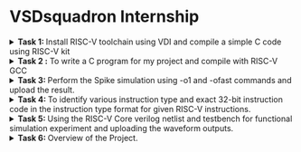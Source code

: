 # VSDsquadron  Internship

<details>
<summary><b> Task 1: </b> Install RISC-V toolchain using VDI and compile a simple C code using RISC-V kit</summary>
 <br>

 **1. Installing virtual box :**

 ![Installing virtual box](https://github.com/VasanthKumar-05/vsdsquadron/assets/173717586/84ca4811-56a8-4164-9bd8-4f809d448b7e)

**2.Installing leafpad :**

![Installing leaf pad](https://github.com/VasanthKumar-05/vsdsquadron/assets/173717586/93ab7ba8-10fa-4c10-b52f-a66cfb0f9a91)

To install the leafpad, we should use the command 
``` sudo apt install leafpad ```
as above.

**3.Compiling and run sample C code :**

Step-1: We have to create a file for the sample code using the command,
```
    cd
    leafpad sum1ton.c &
```
Hence, the leafpad will get open.
   
Step-2 : Next we need to type the C code in the leafpad as below:

![sample C code](https://github.com/VasanthKumar-05/vsdsquadron/assets/173717586/cb649f45-782b-4213-b95a-a99bc4873d44)

then we should save the code.

Step-3: To run this code in terminal, we need to use the command 
```
    gcc sum1ton.c
    ls -ltr
```

To get the output, we should use the command ``` ./a.out ```

By using the above commands, we will get the output as

![Sample C output](https://github.com/VasanthKumar-05/vsdsquadron/assets/173717586/25fca97a-b86a-401f-abd9-7d22443b9f44)

**4.compiling and run sample code using RISC-V simulator :**

Step-1: To get the code into the simulator, use the command
```
   cat sum1ton.c
```

Step-2: To run the code using the simulator, use the command
```
   riscv64-unknown-elf-gcc -o1 -mabi=lp64 -march=rv64i -o sum1ton.o sum1ton.c
   ls -ltr sum1ton.o
```

![calculations of instructions using fast instructions](https://github.com/VasanthKumar-05/vsdsquadron/assets/173717586/6f5dd289-557a-4190-ad00-b2e4008b4e17)

Step-3: **To get the Assembly code output :**

Use the command,
 ```
     riscv64-unknown-elf-gcc -ofast -mabi=lp64 -march=rv64i -o sum1ton.o sum1ton.c
 ```
Then open another tab and use the following command:
```
    riscv64-unknown-elf-objdump -d sum1ton.o
```
After using the command you will get the complex assembly output.

To get the exact assembly output of your code, use the command
    
```
    riscv64-unknown-elf-objdump -d sum1ton.o | less
```

And finally search the main using ```/main```

Hence, you will get the final output of this task as 

![calculations of instructions](https://github.com/VasanthKumar-05/vsdsquadron/assets/173717586/059d35ea-d38b-46cb-a276-20b81dde9fb9)

</details>


<details>
 <summary> <b> Task 2 :</b> To write a C program for my project and compile with RISC-V GCC</summary>
 <br>

 **Project Title : Change dispense wizard: Engineering a vending machine with advanced change system**

 **What is Vending Machine :**

 An automated machine which is intended to provide the users with a diverse range of products: snacks, beverages, pizzas, cupcakes, newspapers, tickets, etc. A vending machine dispenses a product to the users based on the amount of money inserted and selection of the product. Vending machine is a 24x7 standalone unit which requires a standard power supply connection to function. It consist of simple electro-mechanical systems which helps to automate the entire vending process. In a nutshell, its basic function is to flawlessly issue users with a diverse range of products anytime.

 **What is Channge dispense wizard in vending machine :**

 The "Change Dispense Wizard" is a specialized framework designed to enhance the process of dispensing change in vending machines. This advanced system incorporates mechanical, electronic, and software components to ensure accurate, efficient, and reliable coin dispensing.

 **Benefits :**

 **1.Enhanced Customer Satisfaction :**
Quick and accurate change dispensing improves the overall user experience.

**2.Operational Efficiency :**
Reduces the likelihood of errors and machine downtime.

**3.Increased Security :**
Protects against fraud and tampering.

**4.Scalability :**
Can be adapted to different types of vending machines and environments.

![vm](https://github.com/VasanthKumar-05/vsdsquadron/assets/173717586/b0f6f497-276a-4a0a-9df7-5de1bdb13796)

**Program for the Project :**

```
#include <stdio.h>

// Function to calculate and dispense change
void dispenseChange(int amount) {
    int quarters, dimes, nickels, pennies;

    quarters = amount / 25;
    amount = amount % 25;

    dimes = amount / 10;
    amount = amount % 10;

    nickels = amount / 5;
    amount = amount % 5;

    pennies = amount;

    printf("Change dispensed:\n");
    printf("Quarters: %d\n", quarters);
    printf("Dimes: %d\n", dimes);
    printf("Nickels: %d\n", nickels);
    printf("Pennies: %d\n", pennies);
}

int main() {
    int cost, paid, change;

    // Get the cost of the item
    printf("Enter the cost of the item (in cents): ");
    scanf("%d", &cost);

    // Get the amount paid by the user
    printf("Enter the amount paid by the user (in cents): ");
    scanf("%d", &paid);

    // Calculate the change to be returned
    change = paid - cost;

    if (change < 0) {
        printf("Insufficient amount paid.\n");
    } else if (change == 0) {
        printf("Exact amount paid. No change needed.\n");
    } else {
        // Dispense the change
        dispenseChange(change);
    }

    return 0;
}
```

**1.Declaring VendingMachine in Terminal :**

![1 Declaring Vending Machine](https://github.com/VasanthKumar-05/vsdsquadron/assets/173717586/326b5cab-738b-428d-abe3-e7bfc9925b75)

**2.Typing the code in leafpad :**

![2 C program for the Vending Machine](https://github.com/VasanthKumar-05/vsdsquadron/assets/173717586/d88f6d2c-9a71-4a0c-9b14-7379b9dcf964)

**3.Executing the code and getting th output :**

![3 Input Output of  VendingMachine](https://github.com/VasanthKumar-05/vsdsquadron/assets/173717586/d65706c0-b1e6-490b-af5f-d4ee232cd4fa)

**4.compiling and run the code in RISC-V GCC :**

![4 Instructions for assembly code of VendingMachine](https://github.com/VasanthKumar-05/vsdsquadron/assets/173717586/8a890a71-771e-44dd-8d68-49acc8f29740)

**5.Assembly code output of VendingMachine :**

![5 Assembly code output of VendingMachine](https://github.com/VasanthKumar-05/vsdsquadron/assets/173717586/3b77559c-7c69-45f4-bbb5-f1a9eb6a9ef5)

This is the final output of the project.
</details>


<details>
 <summary><b> Task 3: </b> Perform the Spike simulation using -o1 and -ofast commands and upload the result. </summary>
 <br>

 In this task we have to perform the spike simulation using two different commands :
 1. -o1 command
 2. -ofast command

 **I.Spike simulation using -o1 command:**

 1.First run your program using riscv simulator and get the output using the command,
 ```
 riscv64-unknown-elf-gcc -o1 -mabi=lp64 -march=rv64i -o vendingmachine.o vendingmachine.c
 gcc vendingmachine.c
 ./a.out
 ```

 2.Now run the same program using spike simulator using the command,
 ```
 riscv64-unknown-elf-gcc -o1 -mabi-lp64 -march=rv64i -o vendingmachine.o vendingmachine.c
 spike pk vendingmachine.o
 ```

 3.check the both outputs. If the both outputs are same then the compilation is successful.

 ![1 Spike simulation using -o1 command](https://github.com/VasanthKumar-05/vsdsquadron/assets/173717586/4b796a3f-62ab-4cfc-9485-6834a2070c3e)

 4.Now go for debugging the assembly code using spike debugging command.
 
   To get the assembly code, use the command
   ```
   riscv64-unknown-elf-objdump -d vendingmachine.o | less
   ```

 ![Screenshot (31)](https://github.com/VasanthKumar-05/vsdsquadron/assets/173717586/36389a45-f5e7-4717-a019-ec18e3a0c926)

 To debug the code, use the spike command
 ```
 spike -d pk vendingmachine.o
 ```

 And then use the starting address of the assembly code ```until pc 0 100b0``` and compare the both address lines to check the result.

 ![Screenshot (32)](https://github.com/VasanthKumar-05/vsdsquadron/assets/173717586/9c88ebf5-027f-4ff3-b14e-2a6bead12f03)

 ![Screenshot (33)](https://github.com/VasanthKumar-05/vsdsquadron/assets/173717586/db81e921-7624-4517-8b5b-d3c60b853b9a)

 **II.Spike simulation using -ofast command:**

 This process is same like the above one. But instead of -o1 command, we use the -ofast command.
 
 1.Use the command to get the output using riscv simulator,
 ```
 riscv64-unknown-elf-gcc -ofast -mabi=lp64 -march=rv64i -o vendingmachine.o vendingmachine.c
 gcc vendingmachine.c
 ./a.out
 ```

 2.To get the spike simulation output, use the command
 ```
 riscv64-unknown-elf-gcc -ofast -mabi=lp64 -march=rv64i -o vendingmachine.o vendingmachine.c
 spike pk vendingmachine.o
 ```

 3.Check the both outputs. If both outputs are same then the compilation is successful.

 ![Screenshot (30)](https://github.com/VasanthKumar-05/vsdsquadron/assets/173717586/c2a3beaa-4b7a-4b70-a38c-62a63d89c542)

 4.Now we need to debug the assembly code.
 
 To get the assembly code, use the command 
 ```
 riscv64-unknown-elf-objdump -d vendingmachine.o | less
 ```

 ![Screenshot (31)](https://github.com/VasanthKumar-05/vsdsquadron/assets/173717586/54a8e1d2-11d2-4633-a46a-0e2666bd082b)

 To debug the assembly code, use the spike command
 ```
 spike -d pk vendingmachine.o
 ```

 Use the starting address ```until pc 0 100b0``` and continue debugging and check the results using both address line outputs.

 ![Screenshot (32)](https://github.com/VasanthKumar-05/vsdsquadron/assets/173717586/c57f17ee-f2bb-46c1-a04f-01cb02643d6a)

 ![Screenshot (33)](https://github.com/VasanthKumar-05/vsdsquadron/assets/173717586/af0d6e41-e403-4a24-bf3c-3e24b5f3efff)

 So, that's the end of the task 3.

</details>


<details>
 <summary><b> Task 4: </b> To identify various instruction type and exact 32-bit instruction code in the instruction type format for given RISC-V instructions. </summary>
 <br>

 *Chat gpt is used as an external source for gathering the information.*

 **What is RISC-V ?**

 RISC-V is an open, free, and extensible instruction set architecture (ISA) based on reduced instruction set computing (RISC) principles. It is designed to be simple, modular, and scalable, suitable for a wide range of applications from small embedded systems to high-performance processors. RISC-V is maintained by the RISC-V Foundation, promoting innovation and collaboration without licensing fees. Its open nature allows for customization and widespread adoption in both academic research and commercial development.

The RISC-V architecture defines several instruction formats for 32-bit instructions.

![MUKIE](https://github.com/VasanthKumar-05/vsdsquadron/assets/173717586/60ffaf38-af65-4af4-9369-3b1a05978e41)

 **Types of Instruction set formats:**

 **1.R-Type (Register-Register Operations):**

 - Used for: Arithmetic and logical operations.
 - Format:
   ```
    31       25 24    20 19    15 14    12 11       7 6       0
    +--------+--------+--------+--------+--------+--------+
    | funct7 |  rs2   |  rs1   | funct3 |   rd   | opcode |
    +--------+--------+--------+--------+--------+--------+
   ```
 - funct7: 7-bit function code
 - rs2: 5-bit source register 2
 - rs1: 5-bit source register 1
 - funct3: 3-bit function code
 - rd: 5-bit destination register
 - opcode: 7-bit opcode

 **2.I-Type (Immediate Operations):**

 - Used for: Immediate arithmetic, loads, and system calls.
 - Format:
 ```
  31       20 19    15 14    12 11       7 6       0
  +--------+--------+--------+--------+--------+
  | imm[11:0] |  rs1   | funct3 |   rd   | opcode |
  +--------+--------+--------+--------+--------+
 ```
 - imm: 12-bit immediate value
 - rs1: 5-bit source register 1
 - funct3: 3-bit function code
 - rd: 5-bit destination register
 - opcode: 7-bit opcode

 **3.S-Type (Store Instructions):**

 - Used for: Store operations
 - Format:
 ```
 31       25 24    20 19    15 14    12 11       7 6       0
 +--------+--------+--------+--------+--------+--------+
 | imm[11:5] |  rs2   |  rs1   | funct3 | imm[4:0] | opcode |
 +--------+--------+--------+--------+--------+--------+
 ```
 - imm: 12-bit immediate value (split between imm[11:5] and imm[4:0])
 - rs2: 5-bit source register 2 (value to be stored)
 - rs1: 5-bit source register 1 (base address)
 - funct3: 3-bit function code
 - opcode: 7-bit opcode

 **4.B-Type (Branch Instructions):**

 - Used for: Conditional branches
 - Format:
 ```
 31       25 24    20 19    15 14    12 11       7 6       0
 +--------+--------+--------+--------+--------+--------+
 | imm[12|10:5] |  rs2   |  rs1   | funct3 | imm[4:1|11] | opcode |
 +--------+--------+--------+--------+--------+--------+
 ```
 - imm: 12-bit immediate value (split between imm[12|10:5] and imm[4:1|11])
 - rs2: 5-bit source register 2
 - rs1: 5-bit source register 1
 - funct3: 3-bit function code
 - opcode: 7-bit opcode

 **5.U-Type (Upper Immediate Instructions):**

 - Used for: Loading upper immediate, for large constants
 - Format:
 ```
  31       12 11       7 6       0
  +--------+--------+--------+
  |       imm[31:12]       |   rd   | opcode |
  +--------+--------+--------+
 ```
 - imm: 20-bit immediate value
 - rd: 5-bit destination register
 - opcode: 7-bit opcode

 **6.J-Type (Jump Instructions):**

 - Used for: Unconditional jumps
 - Format:
 ```
  31       12 11       7 6       0
  +--------+--------+--------+
  | imm[20|10:1|11|19:12] |   rd   | opcode |
  +--------+--------+--------+
 ```
 - imm: 20-bit immediate value (split between imm[20|10:1|11|19:12])
 - rd: 5-bit destination register (link address)
 - opcode: 7-bit opcode

 These formats provide a consistent and efficient way to encode the diverse set of instructions in the RISC-V ISA. Each format is tailored to the specific needs 
 of different types of operations, ensuring both simplicity and flexibility in instruction encoding.

 **Now let's compute the instruction code for the given instructions in the below figure:**

 ![Screenshot 2024-07-08 125025](https://github.com/VasanthKumar-05/vsdsquadron/assets/173717586/3e457e0d-9569-45d7-98bb-c9240fac2e66)


 **1.ADD r1,r2,r3**
 
  Type: R
  
  Opcode: 0110011
  
  rd : 00001
  
  funct3: 000
  
  rs1 : 00010
  
  rs2 : 00011
  
  funct7: 0000000
  
 *32-bit instruction code:*
  ```
   0000000 00011 00010 000 00001 0110011
  ```

 **2.SUB r3, r1, r2**

   Type: R
   
   Opcode: 0110011
   
   rd: 00011
   
   funct3: 000
   
   rs1 : 00001
   
   rs2 : 00010
   
   funct7: 0100000
   
   *32-bit instruction code:*
   ```
    0100000 00010 00001 000 00011 0110011
   ```

 **3.AND r2,r1,r3**

   Type: R
   
   Opcode: 0110011
   
   rd : 00010
   
   funct3: 111
   
   rs1 : 00001
   
   rs2 : 00011
   
   funct7: 0000000
   
   *32-bit instruction code:*
   ```
    0000000 00011 00001 111 00010 0110011
   ```

 **4.OR r8, r2, r5**

 Type: R
 
 Opcode: 0110011
 
rd : 01000

funct3: 110

rs1 : 00010

rs2 : 00101

funct7: 0000000

*32-bit instruction code:*
```
0000000 00101 00010 110 01000 0110011
```

 **5.XOR r8,r1,r4**

 Type: R
 
 Opcode: 0110011
 
rd : 01000

funct3: 100

rs1 : 00001

rs2 : 00100

funct7: 0000000

*32-bit instruction code:*
```
0000000 00100 00001 100 01000 0110011
```

 **6.SLT r10,r2,r4**

 Type: R

 Opcode: 0110011
 
rd : 01010

funct3: 010

rs1 : 00010

rs2 : 00100

funct7: 0000000

*32-bit instruction code:*
```
0000000 00100 00010 010 01010 0110011
```

**7.ADDI r12,r3,5**

Type: I

Opcode: 0010011

rd : 01100

funct3: 000

rs1 : 00011

imm: 000000000101

*32-bit instruction code:*
```
000000000101 00011 000 01100 0010011
```

 **8.SW r3,r1,r4**

 Type: S
 
 Opcode: 0100011
 
imm[4:0]: 00100

rs1 : 00001

rs2 : 00011

funct3: 010

imm[11:5]: 0000000

*32-bit instruction code:*
```
0000000 00011 00001 010 00100 0100011
```

 **9.SRL r16,r11,r2**

 Type: R
 
 Opcode: 0110011
 
rd : 10000

funct3: 101

rs1 : 01011

rs2 : 00010

funct7: 0000000

*32-bit instruction code:*
```
0000000 00010 01011 101 10000 0110011
```

 **10.BNE r0, r1, 20**

  Type: B
  
  Opcode: 1100011
  
imm[12|10:5]: 0000001

rs2: 00001

rs1: 00000

funct3: 001

imm[4:1|11]: 01000

*32-bit instruction code:*
```
0000000 00001 00000 001 00101 0000001
```

 **11.BEQ r0, r0, 15**

  Type: B
  
  Opcode: 1100011
  
funct3: 000

rs1: 00000

rs2: 00000

imm[11:0]: 15

*32-bit instruction code:*
```
0000000 00000 00000 000 01111 0000000
```

 **12.LW r13,r11,2**

 Type: I
 
 Opcode: 0000011
 
rd: 01101

funct3: 010

rs1: 01011

Immediate: 00010

*32-bit instruction code:*
```
000000000010 01011 010 01101 0000011
```

 **13.SLL r15,r11,r2**

 Type: R
 
 Opcode: 0110011
 
rd : 01111

funct3: 001

rs1 : 01011

rs2 : 00010

funct7: 0000000

*32-bit instruction code:*
```
0000000 00010 01011 001 01111 0110011
```

So, that's the end of this task.

</details>


<details>
 <summary><b> Task 5: </b> Using the  RISC-V Core verilog netlist and testbench for functional simulation experiment and uploading the waveform outputs.</summary>
 <br>

 **Follow the steps to obtain the waveforms of the instructions:**

 1. To run the verilog code, first we need a tool called *iverilog* and to install it, use the following commands
    ```
    sudo apt-get update
    sudo apt-get install iverilog
    ```
 2. Also, to get the waveforms we need another tool called gtkwave and to get that, use the command
    ```
    sudo apt-get install gtkwave
    ```
![Screenshot (36)](https://github.com/VasanthKumar-05/vsdsquadron/assets/173717586/d9729f52-4e8b-4395-a878-7dbce07801b1)

 3. Create a directory using the command
    ```
    mkdir vasanth
    ```
 4. To create the files, use the following commands
    ```
    touch vasanth_rv32i.v
    touch vasanth_rv32i_tb.v
    ```
 5. Since we do not have the verilog code, we will take the references of verilog code and the waveform from
    https://github.com/vinayrayapati/rv32i/
 6. We will copy the code from ```iiitb_rv32i.v``` and ```iiitb_rv32i_tb.v``` and pastes the code in ```vasanth_rv32i.v``` and ```vasanth_rv32i_tb.v``` in leafpad and saves the file.
 7. To run and simulate the code, use the command
    ```
    iverilog -o vasanth_rv32i vasanth_rv32i.v vasanth_rv32i_tb.v
    ```
    And to get the output, use the command
    ``` 
    ./vasanth_rv32i
    ```
 8. To get the waveforms, use the command
    ```
    gtkwave iiitb_rv32i.vcd
    ```

 **Instructions and their waveforms:**

 *ADD r1,r2,r3*
 
 ![346928410-df93c271-0c7a-40eb-b56d-bb51291bc876](https://github.com/VasanthKumar-05/vsdsquadron/assets/173717586/b856f2eb-ae5a-494c-8a54-41e3eb052c1d)

 *SUB r3,r1,r2*

 ![346928852-941520a3-bfc6-493c-a1a6-2722ca080308](https://github.com/VasanthKumar-05/vsdsquadron/assets/173717586/173d9200-7bc4-45e6-bdf6-afd476dc5b59)

 *AND r2,r1,r3*

 ![346929050-98331053-fdcf-4b1c-a297-1dc1eeec9fbb](https://github.com/VasanthKumar-05/vsdsquadron/assets/173717586/5ad81c65-8569-4498-bec4-8b3c4825c094)

 *OR r8,r2,r5*

 ![346929234-2d274efb-34a8-446a-874f-917d873712f0](https://github.com/VasanthKumar-05/vsdsquadron/assets/173717586/210bdd8e-4a89-48c8-8682-e6935290b9c0)

 *XOR r8,r1,r4*

 ![346929985-f17cb96e-1fa2-4521-8c4c-6f79c29e3cf0](https://github.com/VasanthKumar-05/vsdsquadron/assets/173717586/8cc7ac99-34c7-4d01-957a-38ca1bd4f24c)

 *SLT r10,r2,r4*

 ![346930138-421a1c05-8ccf-492c-92b7-d6d8685eb822](https://github.com/VasanthKumar-05/vsdsquadron/assets/173717586/feb1459a-b11f-4290-b917-94988645a708)

 *ADDI r122,r3,r5*

 ![346930348-f731eed6-7c04-4a3d-a1c9-6ffa6dc47dfc](https://github.com/VasanthKumar-05/vsdsquadron/assets/173717586/4bb365c5-2ff5-4100-9070-a82d575bd5cf)

 *SW r3,r1,r4*

 ![346930541-468b98fc-7cec-4787-9de5-cb4f74eb8300](https://github.com/VasanthKumar-05/vsdsquadron/assets/173717586/79e2932e-4982-4a41-88f4-6816593a3f9d)

 *SRL r16,r11,r2*

 ![346930739-5d3ff2ea-491e-46d3-b3a3-7c4046339734](https://github.com/VasanthKumar-05/vsdsquadron/assets/173717586/9f95768e-1480-460a-aa3b-387dce2a787c)

 *BNE r0,r1,20*

 ![346930933-d5572b5f-b740-47c2-8128-b64253a58fb1](https://github.com/VasanthKumar-05/vsdsquadron/assets/173717586/ae679a3a-3d11-4815-82d1-73ac17dddbc0)

 *BEQ r0,r0,15*

 ![346931076-97870d87-2618-4069-82ef-f079c2f1ed27](https://github.com/VasanthKumar-05/vsdsquadron/assets/173717586/f53b5196-64f2-46ec-a393-7d9aeb083aaa)

 *SLL r15,r11,r2*

 ![346931199-75f34f93-c023-4ee4-8a4c-a8e8b470c697](https://github.com/VasanthKumar-05/vsdsquadron/assets/173717586/362d5997-7e7f-45d5-8e87-75affd3012bc)

 And that's the end of this task.
</details>


<details>
 <summary><b> Task 6: </b> Overview of the Project. </summary>
 <br>

 **Overview:**

 The project involves using a VSDsquadron mini board with RISC-V GCC to control a vending machine's change dispense system. It utilizes 4 LEDs as status indicators and 2 buttons for user input. The LEDs indicate different operational states, controlled by button presses. The software manages GPIO operations to toggle LEDs based on button states, simulating a vending machine's interaction for educational or prototyping purposes.

 **Components required for VendingMachine:**

 1. VSDsquadron Mini Board (RISC-V based microcontroller)
 2. LEDs (to indicate different statuses) - 4 LEDs
 3. Resistors (220Ω for LEDs) - 4 resistors
 4. Buttons (for user input) - 2 buttons
 5. Breadboard
 6. Connecting Wires
 7. Power Supply (5V adapter)

 **Circuit connection:**

 **1. LED Connections:**

 Place LED1 on the breadboard.
 - Connect the anode(long leg) to GPIO5 through a 220Ω resistor.
 - Connect the cathode(short leg) to the negative power rail.
   
 Repeat the same for LED2, LED3, and LED4, connecting their anodes to GPIO6, GPIO7, and GPIO8 respectively.

 **2. Button Connections:**

 Place Button1 on the breadboard.
 - Connect one side to GPIO9.
 - Connect the other side to the negative power rail.
 
 Repeat the same for Button2, connecting it to GPIO10.

 **3. Power Supply Connection:**

 Connect the 5V adapter to the breadboard power rails.
 - Connect VIN from the VSDsquadron mini to the positive power rail.
 - Connect GND from the VSDsquadron mini to the negative power rail.

 **Pinout diagram:**

 | VSDsquadron mini-board | Component |
 | -----------------------| ----------|
 | GPIO5 | LED1 (Anode) through 220Ω Resistor |
 | GPIO6 | LED2 (Anode) through 220Ω Resistor |
 | GPIO7 | LED3 (Anode) through 220Ω Resistor |
 | GPIO8 | LED4 (Anode) through 220Ω Resistor |
 | GPIO9 | Button1 (One side) |
 | GPIO10 | Button2 (One side) |
 | GND | LED1, LED2, LED3, LED4 (Cathode) |
 | GND | Buttons (Other side) |
 | VIN | Breadboard Power Rail (+) |
 | GND |  Breadboard Power Rail (-) |

 **Circuit diagram:**


 **How to program:**

```
 #include <stdio.h>
#include <stdint.h>
#include "vsd_gpio.h" 

#define LED1_PIN 5
#define LED2_PIN 6
#define LED3_PIN 7
#define LED4_PIN 8
#define BUTTON1_PIN 9
#define BUTTON2_PIN 10

void setup() {
    gpio_set_direction(LED1_PIN, GPIO_OUTPUT);
    gpio_set_direction(LED2_PIN, GPIO_OUTPUT);
    gpio_set_direction(LED3_PIN, GPIO_OUTPUT);
    gpio_set_direction(LED4_PIN, GPIO_OUTPUT);
    
    gpio_set_direction(BUTTON1_PIN, GPIO_INPUT);
    gpio_set_direction(BUTTON2_PIN, GPIO_INPUT);
}

void loop() {
    int button1_state = gpio_read(BUTTON1_PIN);
    
    int button2_state = gpio_read(BUTTON2_PIN);
    
    if (button1_state == GPIO_HIGH) {
        gpio_write(LED1_PIN, GPIO_HIGH); 
        gpio_write(LED2_PIN, GPIO_LOW);  
    } else {
        gpio_write(LED1_PIN, GPIO_LOW);  
        gpio_write(LED2_PIN, GPIO_HIGH); 
    }
    
    if (button2_state == GPIO_HIGH) {
        gpio_write(LED3_PIN, GPIO_HIGH); 
        gpio_write(LED4_PIN, GPIO_LOW);  
    } else {
        gpio_write(LED3_PIN, GPIO_LOW);  
        gpio_write(LED4_PIN, GPIO_HIGH); 
    }
}

int main() {
    setup();
    
    while (1) {
        loop();
    }
    
    return 0;
}
```
</details>
